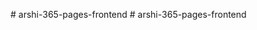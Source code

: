 <!-- Github Link:
https://github.com/mahmudul165/Task-Front-End-Developer-Mahmudul-Hasan.git
Live Link:
https://rokomari-test-mahmudul-hasan.netlify.app/ -->
#   a r s h i - 3 6 5 - p a g e s - f r o n t e n d  
 #   a r s h i - 3 6 5 - p a g e s - f r o n t e n d  
 